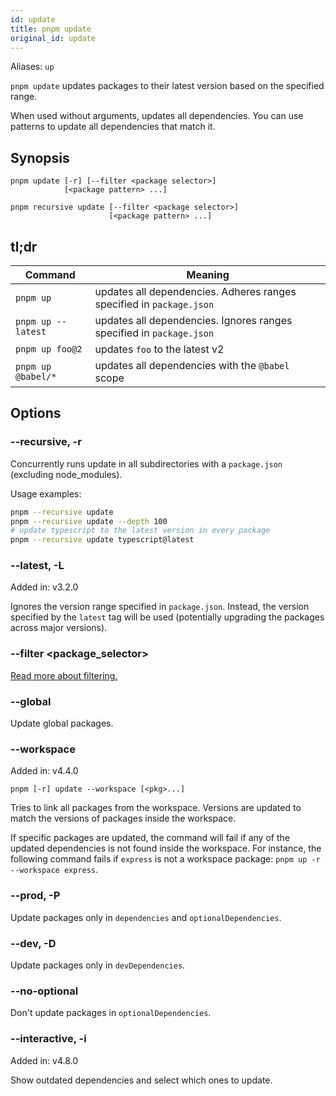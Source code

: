 ```yaml
---
id: update
title: pnpm update
original_id: update
---
```


Aliases: `up`

`pnpm update` updates packages to their latest version based on the specified range.

When used without arguments, updates all dependencies.
You can use patterns to update all dependencies that match it.

## Synopsis

```text
pnpm update [-r] [--filter <package selector>]
            [<package pattern> ...]

pnpm recursive update [--filter <package selector>]
                      [<package pattern> ...]
```

## tl;dr

|Command|Meaning|
|--|--|
|`pnpm up` |updates all dependencies. Adheres ranges specified in `package.json` |
|`pnpm up --latest` |updates all dependencies. Ignores ranges specified in `package.json` |
|`pnpm up foo@2` |updates `foo` to the latest v2 |
|`pnpm up @babel/*` |updates all dependencies with the `@babel` scope |

## Options

### --recursive, -r

Concurrently runs update in all subdirectories with a `package.json` (excluding node_modules).

Usage examples:

```sh
pnpm --recursive update
pnpm --recursive update --depth 100
# update typescript to the latest version in every package
pnpm --recursive update typescript@latest
```

### --latest, -L

Added in: v3.2.0

Ignores the version range specified in `package.json`. Instead, the version specified by the `latest` tag will be used (potentially upgrading the packages across major versions).

### --filter &lt;package_selector>

[Read more about filtering.](../filtering)

### --global

Update global packages.

### --workspace

Added in: v4.4.0

```text
pnpm [-r] update --workspace [<pkg>...]
```

Tries to link all packages from the workspace. Versions are updated to match the
versions of packages inside the workspace.

If specific packages are updated, the command will fail if any of the updated
dependencies is not found inside the workspace. For instance, the following
command fails if `express` is not a workspace package:
`pnpm up -r --workspace express`.

### --prod, -P

Update packages only in `dependencies` and `optionalDependencies`.

### --dev, -D

Update packages only in `devDependencies`.

### --no-optional

Don't update packages in `optionalDependencies`.

### --interactive, -i

Added in: v4.8.0

Show outdated dependencies and select which ones to update.
